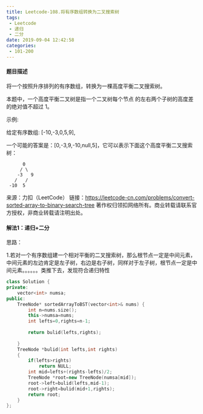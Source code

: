 ```yaml
---
title: Leetcode-108.将有序数组转换为二叉搜索树
tags:
 - Leetcode
 - 递归
 - 二分
date: 2019-09-04 12:42:58
categories:
 - 101-200
---
```


#### 题目描述

将一个按照升序排列的有序数组，转换为一棵高度平衡二叉搜索树。

本题中，一个高度平衡二叉树是指一个二叉树每个节点 的左右两个子树的高度差的绝对值不超过 1。

<!--more-->

示例:

给定有序数组: [-10,-3,0,5,9],

一个可能的答案是：[0,-3,9,-10,null,5]，它可以表示下面这个高度平衡二叉搜索树：

    	  0
    	 / \
        -3   9
       /   /
     -10  5
来源：力扣（LeetCode）
链接：https://leetcode-cn.com/problems/convert-sorted-array-to-binary-search-tree
著作权归领扣网络所有。商业转载请联系官方授权，非商业转载请注明出处。

#### 解法1：递归+二分

思路：

1.若对一个有序数组建一个相对平衡的二叉搜索树，那么根节点一定是中间元素，中间元素的左边肯定是左子树，右边是右子树，同样对于左子树，根节点一定是中间元素。。。。。。类推下去，发现符合递归特性

```c++
class Solution {
private:
    vector<int> numsa;
public:
    TreeNode* sortedArrayToBST(vector<int>& nums) {
        int n=nums.size();
        this->numsa=nums;
        int lefts=0,rights=n-1;
        
        return bulid(lefts,rights);
        
    }
    TreeNode *bulid(int lefts,int rights)
    {
        if(lefts>rights)
            return NULL;
        int mid=lefts+(rights-lefts)/2;
        TreeNode *root=new TreeNode(numsa[mid]);
        root->left=bulid(lefts,mid-1);
        root->right=bulid(mid+1,rights);
        return root;
    }
};
```

